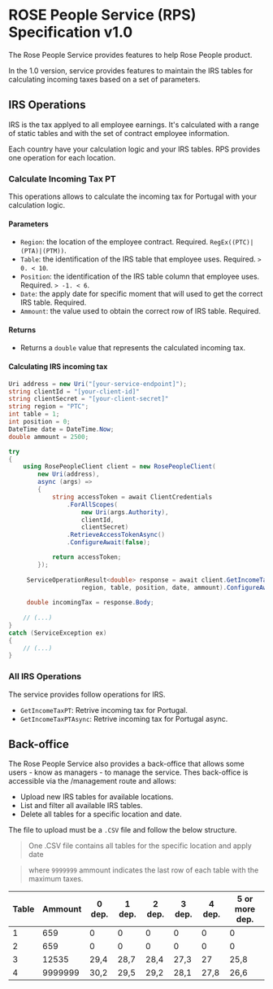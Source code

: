 # ROSE People Service (RPS) Specification v1.0

The Rose People Service provides features to help Rose People product.

In the 1.0 version, service provides features to maintain the IRS tables for calculating incoming taxes based on a set of parameters.

## IRS Operations

IRS is the tax applyed to all employee earnings. It's calculated with a range of static tables and with the set of contract employee information.

Each country have your calculation logic and your IRS tables. RPS provides one operation for each location.

### Calculate Incoming Tax PT

This operations allows to calculate the incoming tax for Portugal with your calculation logic.

#### Parameters

- `Region`: the location of the employee contract. Required. `RegEx((PTC)|(PTA)|(PTM))`.
- `Table`: the identification of the IRS table that employee uses. Required. `> 0. < 10`.
- `Position`: the identification of the IRS table column that employee uses. Required. `> -1. < 6`.
- `Date`: the apply date for specific moment that will used to get the correct IRS table. Required.
- `Ammount`: the value used to obtain the correct row of IRS table. Required.

#### Returns

- Returns a `double` value that represents the calculated incoming tax.

#### Calculating IRS incoming tax

```csharp
Uri address = new Uri("[your-service-endpoint]");
string clientId = "[your-client-id]"
string clientSecret = "[your-client-secret]"
string region = "PTC";
int table = 1;
int position = 0;
DateTime date = DateTime.Now;
double ammount = 2500;

try
{
    using RosePeopleClient client = new RosePeopleClient(
        new Uri(address),
        async (args) =>
        {
            string accessToken = await ClientCredentials
                .ForAllScopes(
                    new Uri(args.Authority),
                    clientId,
                    clientSecret)
                .RetrieveAccessTokenAsync()
                .ConfigureAwait(false);

            return accessToken;
        });
    
     ServiceOperationResult<double> response = await client.GetIncomeTaxPTasync(
                    region, table, position, date, ammount).ConfigureAwait(false);
     
     double incomingTax = response.Body;               
     
    // (...)
}
catch (ServiceException ex)
{
    // (...)
}
```

### All IRS Operations

The service provides follow operations for IRS.

- `GetIncomeTaxPT`: Retrive incoming tax for Portugal.
- `GetIncomeTaxPTAsync`: Retrive incoming tax for Portugal async.

## Back-office

The Rose People Service also provides a back-office that allows some users - know as managers - to manage the service.
Thes back-office is accessible via the /management route and allows:

- Upload new IRS tables for available locations.
- List and filter all available IRS tables.
- Delete all tables for a specific location and date.

The file to upload must be a `.CSV` file and follow the below structure.

> One .CSV file contains all tables for the specific location and apply date

> where `9999999` ammount indicates the last row of each table with the maximum taxes.

<!-- markdown-link-check-disable -->
| Table | Ammount | 0 dep. | 1 dep. | 2 dep. | 3 dep. | 4 dep. | 5 or more dep. |
| - | - | - | - | - | - | - | - |
| 1 | 659 | 0 | 0 | 0 | 0 | 0 | 0 |
| 2 | 659 | 0 | 0 | 0 | 0 | 0 | 0 |
| 3 | 12535 | 29,4 | 28,7 | 28,4 | 27,3 | 27 | 25,8 |
| 4 | 9999999 | 30,2 | 29,5 | 29,2 | 28,1 | 27,8 | 26,6 |
<!-- markdown-link-check-enable -->



